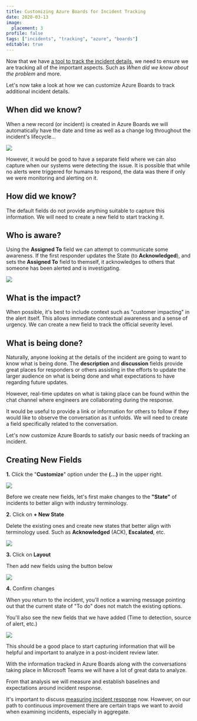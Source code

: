 ```yaml
---
title: Customizing Azure Boards for Incident Tracking
date: 2020-03-13
image:
  placement: 3
profile: false
tags: ["incidents", "tracking", "azure", "boards"]
editable: true
---
```


Now that we have [a tool to track the incident details](/post/creating-an-incident-tracking-tool-with-azure-boards/), we need to ensure we are tracking all of the important aspects. Such as *When did we know about the problem* and more.

Let's now take a look at how we can customize Azure Boards to track additional incident details.

## When did we know?

When a new record (or incident) is created in Azure Boards we will automatically have the date and time as well as a change log throughout the incident's lifecycle...

![](when-did-we-know.png)

However, it would be good to have a separate field where we can also capture when our systems were detecting the issue. It is possible that while no alerts were triggered for humans to respond, the data was there if only we were monitoring and alerting on it.

## How did we know?

The default fields do not provide anything suitable to capture this information. We will need to create a new field to start tracking it.

## Who is aware?

Using the **Assigned To** field we can attempt to communicate some awareness. If the first responder updates the State (to **Acknowledged**), and sets the **Assigned To** field to themself, it acknowledges to others that someone has been alerted and is investigating.

![](who-is-aware.png)

## What is the impact?

When possible, it's best to include context such as "customer impacting" in the alert itself. This allows immediate contextual awareness and a sense of urgency. We can create a new field to track the official severity level.

## What is being done?

Naturally, anyone looking at the details of the incident are going to want to know what is being done. The **description** and **discussion** fields provide great places for responders or others assisting in the efforts to update the larger audience on what is being done and what expectations to have regarding future updates.

However, real-time updates on what is taking place can be found within the chat channel where engineers are collaborating during the response.

It would be useful to provide a link or information for others to follow if they would like to observe the conversation as it unfolds. We will need to create a field specifically related to the conversation.

Let's now customize Azure Boards to satisfy our basic needs of tracking an incident.

## Creating New Fields

**1.** Click the "**Customize**" option under the **(...)** in the upper right.

![](customize-fields.png)

Before we create new fields, let's first make changes to the **"State"** of incidents to better align with industry terminology.

**2.** Click on **+ New State**

Delete the existing ones and create new states that better align with terminology used. Such as **Acknowledged** (ACK), **Escalated**, etc.

![](new-incident-states.png)

**3.** Click on **Layout**

Then add new fields using the button below

![](new-fields.png)

**4.** Confirm changes
 
When you return to the incident, you'll notice a warning message pointing out that the current state of "To do" does not match the existing options.

You'll also see the new fields that we have added (Time to detection, source of alert, etc.)

![](updated-incident.png)

This should be a good place to start capturing information that will be helpful and important to analyze in a post-incident review later.

With the information tracked in Azure Boards along with the conversations taking place in Microsoft Teams we will have a lot of great data to analyze.

From that analysis we will measure and establish baselines and expectations around incident response.

It's important to discuss [measuring incident response](/post/measuring-incident-response/) now. However, on our path to continuous improvement there are certain traps we want to avoid when examining incidents, especially in aggregate.